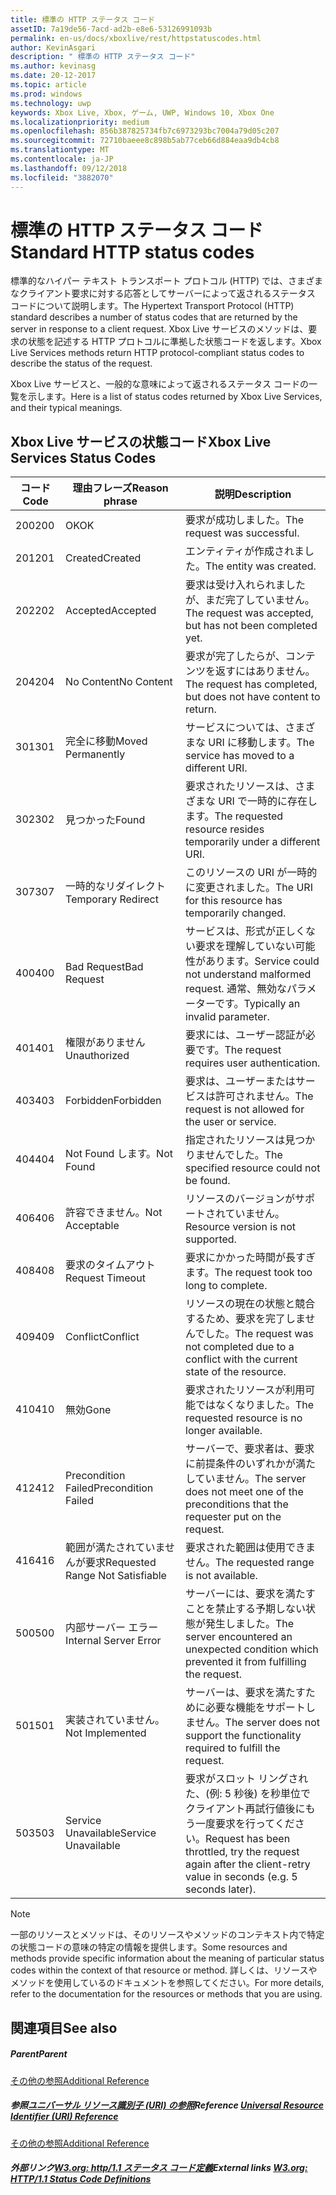 ```yaml
---
title: 標準の HTTP ステータス コード
assetID: 7a19de56-7acd-ad2b-e8e6-53126991093b
permalink: en-us/docs/xboxlive/rest/httpstatuscodes.html
author: KevinAsgari
description: " 標準の HTTP ステータス コード"
ms.author: kevinasg
ms.date: 20-12-2017
ms.topic: article
ms.prod: windows
ms.technology: uwp
keywords: Xbox Live, Xbox, ゲーム, UWP, Windows 10, Xbox One
ms.localizationpriority: medium
ms.openlocfilehash: 856b387825734fb7c6973293bc7004a79d05c207
ms.sourcegitcommit: 72710baeee8c898b5ab77ceb66d884eaa9db4cb8
ms.translationtype: MT
ms.contentlocale: ja-JP
ms.lasthandoff: 09/12/2018
ms.locfileid: "3882070"
---
```

# <a name="standard-http-status-codes"></a><span data-ttu-id="c376d-104">標準の HTTP ステータス コード</span><span class="sxs-lookup"><span data-stu-id="c376d-104">Standard HTTP status codes</span></span>
 
<span data-ttu-id="c376d-105">標準的なハイパー テキスト トランスポート プロトコル (HTTP) では、さまざまなクライアント要求に対する応答としてサーバーによって返されるステータス コードについて説明します。</span><span class="sxs-lookup"><span data-stu-id="c376d-105">The Hypertext Transport Protocol (HTTP) standard describes a number of status codes that are returned by the server in response to a client request.</span></span> <span data-ttu-id="c376d-106">Xbox Live サービスのメソッドは、要求の状態を記述する HTTP プロトコルに準拠した状態コードを返します。</span><span class="sxs-lookup"><span data-stu-id="c376d-106">Xbox Live Services methods return HTTP protocol-compliant status codes to describe the status of the request.</span></span>
 
<span data-ttu-id="c376d-107">Xbox Live サービスと、一般的な意味によって返されるステータス コードの一覧を示します。</span><span class="sxs-lookup"><span data-stu-id="c376d-107">Here is a list of status codes returned by Xbox Live Services, and their typical meanings.</span></span>
 
<a id="ID4EAB"></a>

 
## <a name="xbox-live-services-status-codes"></a><span data-ttu-id="c376d-108">Xbox Live サービスの状態コード</span><span class="sxs-lookup"><span data-stu-id="c376d-108">Xbox Live Services Status Codes</span></span>
 
| <span data-ttu-id="c376d-109">コード</span><span class="sxs-lookup"><span data-stu-id="c376d-109">Code</span></span>| <span data-ttu-id="c376d-110">理由フレーズ</span><span class="sxs-lookup"><span data-stu-id="c376d-110">Reason phrase</span></span>| <span data-ttu-id="c376d-111">説明</span><span class="sxs-lookup"><span data-stu-id="c376d-111">Description</span></span>| 
| --- | --- | --- | 
| <span data-ttu-id="c376d-112">200</span><span class="sxs-lookup"><span data-stu-id="c376d-112">200</span></span>| <span data-ttu-id="c376d-113">OK</span><span class="sxs-lookup"><span data-stu-id="c376d-113">OK</span></span>| <span data-ttu-id="c376d-114">要求が成功しました。</span><span class="sxs-lookup"><span data-stu-id="c376d-114">The request was successful.</span></span>| 
| <span data-ttu-id="c376d-115">201</span><span class="sxs-lookup"><span data-stu-id="c376d-115">201</span></span>| <span data-ttu-id="c376d-116">Created</span><span class="sxs-lookup"><span data-stu-id="c376d-116">Created</span></span>| <span data-ttu-id="c376d-117">エンティティが作成されました。</span><span class="sxs-lookup"><span data-stu-id="c376d-117">The entity was created.</span></span>| 
| <span data-ttu-id="c376d-118">202</span><span class="sxs-lookup"><span data-stu-id="c376d-118">202</span></span>| <span data-ttu-id="c376d-119">Accepted</span><span class="sxs-lookup"><span data-stu-id="c376d-119">Accepted</span></span>| <span data-ttu-id="c376d-120">要求は受け入れられましたが、まだ完了していません。</span><span class="sxs-lookup"><span data-stu-id="c376d-120">The request was accepted, but has not been completed yet.</span></span>| 
| <span data-ttu-id="c376d-121">204</span><span class="sxs-lookup"><span data-stu-id="c376d-121">204</span></span>| <span data-ttu-id="c376d-122">No Content</span><span class="sxs-lookup"><span data-stu-id="c376d-122">No Content</span></span>| <span data-ttu-id="c376d-123">要求が完了したらが、コンテンツを返すにはありません。</span><span class="sxs-lookup"><span data-stu-id="c376d-123">The request has completed, but does not have content to return.</span></span>| 
| <span data-ttu-id="c376d-124">301</span><span class="sxs-lookup"><span data-stu-id="c376d-124">301</span></span>| <span data-ttu-id="c376d-125">完全に移動</span><span class="sxs-lookup"><span data-stu-id="c376d-125">Moved Permanently</span></span>| <span data-ttu-id="c376d-126">サービスについては、さまざまな URI に移動します。</span><span class="sxs-lookup"><span data-stu-id="c376d-126">The service has moved to a different URI.</span></span>| 
| <span data-ttu-id="c376d-127">302</span><span class="sxs-lookup"><span data-stu-id="c376d-127">302</span></span>| <span data-ttu-id="c376d-128">見つかった</span><span class="sxs-lookup"><span data-stu-id="c376d-128">Found</span></span>| <span data-ttu-id="c376d-129">要求されたリソースは、さまざまな URI で一時的に存在します。</span><span class="sxs-lookup"><span data-stu-id="c376d-129">The requested resource resides temporarily under a different URI.</span></span>| 
| <span data-ttu-id="c376d-130">307</span><span class="sxs-lookup"><span data-stu-id="c376d-130">307</span></span>| <span data-ttu-id="c376d-131">一時的なリダイレクト</span><span class="sxs-lookup"><span data-stu-id="c376d-131">Temporary Redirect</span></span>| <span data-ttu-id="c376d-132">このリソースの URI が一時的に変更されました。</span><span class="sxs-lookup"><span data-stu-id="c376d-132">The URI for this resource has temporarily changed.</span></span>| 
| <span data-ttu-id="c376d-133">400</span><span class="sxs-lookup"><span data-stu-id="c376d-133">400</span></span>| <span data-ttu-id="c376d-134">Bad Request</span><span class="sxs-lookup"><span data-stu-id="c376d-134">Bad Request</span></span>| <span data-ttu-id="c376d-135">サービスは、形式が正しくない要求を理解していない可能性があります。</span><span class="sxs-lookup"><span data-stu-id="c376d-135">Service could not understand malformed request.</span></span> <span data-ttu-id="c376d-136">通常、無効なパラメーターです。</span><span class="sxs-lookup"><span data-stu-id="c376d-136">Typically an invalid parameter.</span></span>| 
| <span data-ttu-id="c376d-137">401</span><span class="sxs-lookup"><span data-stu-id="c376d-137">401</span></span>| <span data-ttu-id="c376d-138">権限がありません</span><span class="sxs-lookup"><span data-stu-id="c376d-138">Unauthorized</span></span>| <span data-ttu-id="c376d-139">要求には、ユーザー認証が必要です。</span><span class="sxs-lookup"><span data-stu-id="c376d-139">The request requires user authentication.</span></span>| 
| <span data-ttu-id="c376d-140">403</span><span class="sxs-lookup"><span data-stu-id="c376d-140">403</span></span>| <span data-ttu-id="c376d-141">Forbidden</span><span class="sxs-lookup"><span data-stu-id="c376d-141">Forbidden</span></span>| <span data-ttu-id="c376d-142">要求は、ユーザーまたはサービスは許可されません。</span><span class="sxs-lookup"><span data-stu-id="c376d-142">The request is not allowed for the user or service.</span></span>| 
| <span data-ttu-id="c376d-143">404</span><span class="sxs-lookup"><span data-stu-id="c376d-143">404</span></span>| <span data-ttu-id="c376d-144">Not Found します。</span><span class="sxs-lookup"><span data-stu-id="c376d-144">Not Found</span></span>| <span data-ttu-id="c376d-145">指定されたリソースは見つかりませんでした。</span><span class="sxs-lookup"><span data-stu-id="c376d-145">The specified resource could not be found.</span></span>| 
| <span data-ttu-id="c376d-146">406</span><span class="sxs-lookup"><span data-stu-id="c376d-146">406</span></span>| <span data-ttu-id="c376d-147">許容できません。</span><span class="sxs-lookup"><span data-stu-id="c376d-147">Not Acceptable</span></span>| <span data-ttu-id="c376d-148">リソースのバージョンがサポートされていません。</span><span class="sxs-lookup"><span data-stu-id="c376d-148">Resource version is not supported.</span></span>| 
| <span data-ttu-id="c376d-149">408</span><span class="sxs-lookup"><span data-stu-id="c376d-149">408</span></span>| <span data-ttu-id="c376d-150">要求のタイムアウト</span><span class="sxs-lookup"><span data-stu-id="c376d-150">Request Timeout</span></span>| <span data-ttu-id="c376d-151">要求にかかった時間が長すぎます。</span><span class="sxs-lookup"><span data-stu-id="c376d-151">The request took too long to complete.</span></span>| 
| <span data-ttu-id="c376d-152">409</span><span class="sxs-lookup"><span data-stu-id="c376d-152">409</span></span>| <span data-ttu-id="c376d-153">Conflict</span><span class="sxs-lookup"><span data-stu-id="c376d-153">Conflict</span></span>| <span data-ttu-id="c376d-154">リソースの現在の状態と競合するため、要求を完了しませんでした。</span><span class="sxs-lookup"><span data-stu-id="c376d-154">The request was not completed due to a conflict with the current state of the resource.</span></span>| 
| <span data-ttu-id="c376d-155">410</span><span class="sxs-lookup"><span data-stu-id="c376d-155">410</span></span>| <span data-ttu-id="c376d-156">無効</span><span class="sxs-lookup"><span data-stu-id="c376d-156">Gone</span></span>| <span data-ttu-id="c376d-157">要求されたリソースが利用可能ではなくなりました。</span><span class="sxs-lookup"><span data-stu-id="c376d-157">The requested resource is no longer available.</span></span>| 
| <span data-ttu-id="c376d-158">412</span><span class="sxs-lookup"><span data-stu-id="c376d-158">412</span></span>| <span data-ttu-id="c376d-159">Precondition Failed</span><span class="sxs-lookup"><span data-stu-id="c376d-159">Precondition Failed</span></span>| <span data-ttu-id="c376d-160">サーバーで、要求者は、要求に前提条件のいずれかが満たしていません。</span><span class="sxs-lookup"><span data-stu-id="c376d-160">The server does not meet one of the preconditions that the requester put on the request.</span></span>| 
| <span data-ttu-id="c376d-161">416</span><span class="sxs-lookup"><span data-stu-id="c376d-161">416</span></span>| <span data-ttu-id="c376d-162">範囲が満たされていませんが要求</span><span class="sxs-lookup"><span data-stu-id="c376d-162">Requested Range Not Satisfiable</span></span>| <span data-ttu-id="c376d-163">要求された範囲は使用できません。</span><span class="sxs-lookup"><span data-stu-id="c376d-163">The requested range is not available.</span></span>| 
| <span data-ttu-id="c376d-164">500</span><span class="sxs-lookup"><span data-stu-id="c376d-164">500</span></span>| <span data-ttu-id="c376d-165">内部サーバー エラー</span><span class="sxs-lookup"><span data-stu-id="c376d-165">Internal Server Error</span></span>| <span data-ttu-id="c376d-166">サーバーには、要求を満たすことを禁止する予期しない状態が発生しました。</span><span class="sxs-lookup"><span data-stu-id="c376d-166">The server encountered an unexpected condition which prevented it from fulfilling the request.</span></span>| 
| <span data-ttu-id="c376d-167">501</span><span class="sxs-lookup"><span data-stu-id="c376d-167">501</span></span>| <span data-ttu-id="c376d-168">実装されていません。</span><span class="sxs-lookup"><span data-stu-id="c376d-168">Not Implemented</span></span>| <span data-ttu-id="c376d-169">サーバーは、要求を満たすために必要な機能をサポートしません。</span><span class="sxs-lookup"><span data-stu-id="c376d-169">The server does not support the functionality required to fulfill the request.</span></span>| 
| <span data-ttu-id="c376d-170">503</span><span class="sxs-lookup"><span data-stu-id="c376d-170">503</span></span>| <span data-ttu-id="c376d-171">Service Unavailable</span><span class="sxs-lookup"><span data-stu-id="c376d-171">Service Unavailable</span></span>| <span data-ttu-id="c376d-172">要求がスロット リングされた、(例: 5 秒後) を秒単位でクライアント再試行値後にもう一度要求を行ってください。</span><span class="sxs-lookup"><span data-stu-id="c376d-172">Request has been throttled, try the request again after the client-retry value in seconds (e.g. 5 seconds later).</span></span>| 
 

> [!NOTE] 
> <span data-ttu-id="c376d-173">一部のリソースとメソッドは、そのリソースやメソッドのコンテキスト内で特定の状態コードの意味の特定の情報を提供します。</span><span class="sxs-lookup"><span data-stu-id="c376d-173">Some resources and methods provide specific information about the meaning of particular status codes within the context of that resource or method.</span></span> <span data-ttu-id="c376d-174">詳しくは、リソースやメソッドを使用しているのドキュメントを参照してください。</span><span class="sxs-lookup"><span data-stu-id="c376d-174">For more details, refer to the documentation for the resources or methods that you are using.</span></span> 

  
<a id="ID4E3BAC"></a>

 
## <a name="see-also"></a><span data-ttu-id="c376d-175">関連項目</span><span class="sxs-lookup"><span data-stu-id="c376d-175">See also</span></span>
 
<a id="ID4E5BAC"></a>

 
##### <a name="parent"></a><span data-ttu-id="c376d-176">Parent</span><span class="sxs-lookup"><span data-stu-id="c376d-176">Parent</span></span>  

[<span data-ttu-id="c376d-177">その他の参照</span><span class="sxs-lookup"><span data-stu-id="c376d-177">Additional Reference</span></span>](atoc-xboxlivews-reference-additional.md)

  
<a id="ID4EKCAC"></a>

 
##### <a name="reference--universal-resource-identifier-uri-referenceuriatoc-xboxlivews-reference-urismd"></a><span data-ttu-id="c376d-178">参照[ユニバーサル リソース識別子 (URI) の参照](../uri/atoc-xboxlivews-reference-uris.md)</span><span class="sxs-lookup"><span data-stu-id="c376d-178">Reference  [Universal Resource Identifier (URI) Reference](../uri/atoc-xboxlivews-reference-uris.md)</span></span>

 [<span data-ttu-id="c376d-179">その他の参照</span><span class="sxs-lookup"><span data-stu-id="c376d-179">Additional Reference</span></span>](atoc-xboxlivews-reference-additional.md)

  
<a id="ID4EZCAC"></a>

 
##### <a name="external-links--w3org-http11-status-code-definitionshttpwwww3orgprotocolsrfc2616rfc2616-sec10htmlsec10"></a><span data-ttu-id="c376d-180">外部リンク[W3.org: http/1.1 ステータス コード定義](http://www.w3.org/Protocols/rfc2616/rfc2616-sec10.html#sec10)</span><span class="sxs-lookup"><span data-stu-id="c376d-180">External links  [W3.org: HTTP/1.1 Status Code Definitions](http://www.w3.org/Protocols/rfc2616/rfc2616-sec10.html#sec10)</span></span>

   